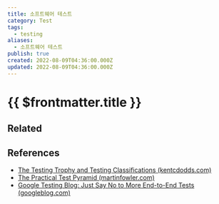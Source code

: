 ```yaml
---
title: 소프트웨어 테스트
category: Test
tags:
  - testing
aliases:
  - 소프트웨어 테스트
publish: true
created: 2022-08-09T04:36:00.000Z
updated: 2022-08-09T04:36:00.000Z
---
```


# {{ $frontmatter.title }}

## Related

## References

- [The Testing Trophy and Testing Classifications (kentcdodds.com)](https://kentcdodds.com/blog/write-tests)
- [The Practical Test Pyramid (martinfowler.com)](https://martinfowler.com/articles/practical-test-pyramid.html)
- [Google Testing Blog: Just Say No to More End-to-End Tests (googleblog.com)](https://testing.googleblog.com/2015/04/just-say-no-to-more-end-to-end-tests.html)
